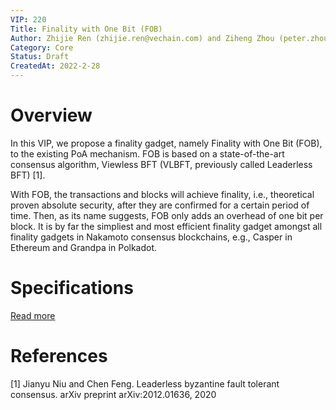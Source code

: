 ```yaml
---
VIP: 220
Title: Finality with One Bit (FOB)
Author: Zhijie Ren (zhijie.ren@vechain.com) and Ziheng Zhou (peter.zhou@vechain.com)
Category: Core
Status: Draft
CreatedAt: 2022-2-28
---
```


# Overview
In this VIP, we propose a finality gadget, namely Finality with One Bit (FOB), to the existing PoA mechanism. FOB is based on a state-of-the-art consensus algorithm, Viewless BFT (VLBFT, previously called Leaderless BFT) [1].

With FOB, the transactions and blocks will achieve finality, i.e., theoretical proven absolute security, after they are confirmed for a certain period of time. Then, as its name suggests, FOB only adds an overhead of one bit per block. It is by far the simpliest and most efficient finality gadget amongst all finality gadgets in Nakamoto consensus blockchains, e.g., Casper in Ethereum and Grandpa in Polkadot.
# Specifications

[Read more](../assets/vip220.pdf)

# References
[1] Jianyu Niu and Chen Feng. Leaderless byzantine fault tolerant consensus. arXiv preprint arXiv:2012.01636, 2020

